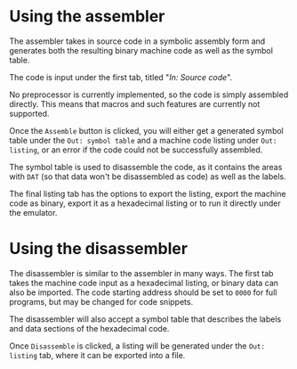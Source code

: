 
# Using the assembler
The assembler takes in source code in a symbolic assembly form and generates both the resulting binary machine code as well as the symbol table.

The code is input under the first tab, titled "_In: Source code_". 

No preprocessor is currently implemented, so the code is simply assembled directly. This means that macros and such features are currently not supported.

Once the `Assemble` button is clicked, you will either get a generated symbol table under the `Out: symbol table` and a machine code listing under `Out: listing`, or an error if the code could not be successfully assembled. 

The symbol table is used to disassemble the code, as it contains the areas with `DAT` (so that data won't be disassembled as code) as well as the labels. 

The final listing tab has the options to export the listing, export the machine code as binary, export it as a hexadecimal listing or to run it directly under the emulator.

# Using the disassembler
The disassembler is similar to the assembler in many ways. The first tab takes the machine code input as a hexadecimal listing, or binary data can also be imported. The code starting address should be set to `0000` for full programs, but may be changed for code snippets. 

The disassembler will also accept a symbol table that describes the labels and data sections of the hexadecimal code.

Once `Disassemble` is clicked, a listing will be generated under the `Out: listing` tab, where it can be exported into a file.
